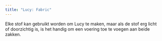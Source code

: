 ```yaml
---
title: "Lucy: Fabric"
---
```


Elke stof kan gebruikt worden om Lucy te maken, maar als de stof erg licht of doorzichtig is, is het handig om een voering toe te voegen aan beide zakken.
